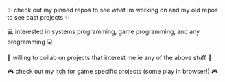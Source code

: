✨ check out my pinned repos to see what im working on and my old repos to see past projects ✨

💻 interested in systems programming, game programming, and any programming 💻

📒 willing to collab on projects that interest me ie any of the above stuff 📒

🎮 check out my [itch](https://benlloyd50.itch.io/) for game specific projects (some play in browser!) 🎮

<!---
benlloyd50/benlloyd50 is a ✨ special ✨ repository because its `README.md` (this file) appears on your GitHub profile.
You can click the Preview link to take a look at your changes.
--->
